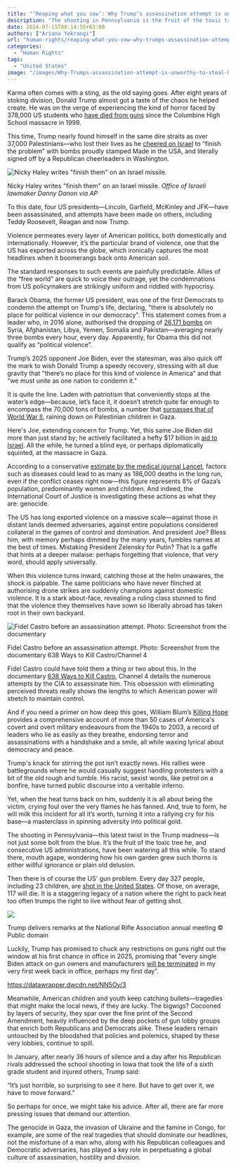 ```yaml
---
title: "‘Reaping what you sow’: Why Trump’s assassination attempt is unworthy to steal headlines"
description: "The shooting in Pennsylvania is the fruit of the toxic tree Trump, and consecutive US administrations, have cultivated. It's time our headlines focus on what actually matters."
date: 2024-07-15T00:14:55+03:00
authors: ["Ariana Yekrangi"]
url: "human-rights/reaping-what-you-sow-why-trumps-assassination-attempt-is-unworthy-to-steal-headlines"
categories:
  - "Human Rights"
tags:
  - "United States"
image: "/images/Why-Trumps-assassination-attempt-is-unworthy-to-steal-headlines.jpg"
---
```

Karma often comes with a sting, as the old saying goes. After eight years of stoking division, Donald Trump almost got a taste of the chaos he helped create. He was on the verge of experiencing the kind of horror faced by 378,000 US students who [have died from guns](https://www.washingtonpost.com/education/interactive/school-shootings-database/) since the Columbine High School massacre in 1999.

This time, Trump nearly found himself in the same dire straits as over 37,000 Palestinians—who lost their lives as he [cheered on Israel](https://www.nbcnews.com/politics/donald-trump/trump-israel-gaza-finish-problem-rcna141905#) to “finish the problem” with bombs proudly stamped Made in the USA, and literally signed off by a Republican cheerleaders in Washington.

![Nicky Haley writes "finish them" on an Israel missile.](/images/Nicky-Haley-writes-22finish-them22-on-an-Isreal-missle.-gaza-genocide-1024x987.jpg)

Nicky Haley writes "finish them" on an Israel missile. _Office of Israeli lawmaker Danny Danon via AP_

To this date, four US presidents—Lincoln, Garfield, McKinley and JFK—have been assassinated, and attempts have been made on others, including Teddy Roosevelt, Reagan and now Trump.

Violence permeates every layer of American politics, both domestically and internationally. However, it’s the particular brand of violence, one that the US has exported across the globe, which ironically captures the most headlines when it boomerangs back onto American soil.

The standard responses to such events are painfully predictable. Allies of the “free world” are quick to voice their outrage, yet the condemnations from US policymakers are strikingly uniform and riddled with hypocrisy.

Barack Obama, the former US president, was one of the first Democrats to condemn the attempt on Trump's life, declaring, "there is absolutely no place for political violence in our democracy". This statement comes from a leader who, in 2016 alone, authorised the dropping of [26,171 bombs](https://www.theguardian.com/commentisfree/2017/jan/09/america-dropped-26171-bombs-2016-obama-legacy) on Syria, Afghanistan, Libya, Yemen, Somalia and Pakistan—averaging nearly three bombs every hour, every day. Apparently, for Obama this did not qualify as “political violence”.

Trump’s 2025 opponent Joe Biden, ever the statesman, was also quick off the mark to wish Donald Trump a speedy recovery, stressing with all due gravity that "there’s no place for this kind of violence in America” and that “we must unite as one nation to condemn it."

It is quite the line. Laden with patriotism that conveniently stops at the water’s edge—because, let’s face it, it doesn’t stretch quite far enough to encompass the 70,000 tons of bombs, a number that [surpasses that of World War II](https://www.aa.com.tr/en/middle-east/amount-of-israeli-bombs-dropped-on-gaza-surpasses-that-of-world-war-ii/3239665#:~:text=Israel%20has%20dropped%20more%20thancombined%20during%20World%20War%20II.), raining down on Palestinian children in Gaza.

Here's Joe, extending concern for Trump. Yet, this same Joe Biden did more than just stand by; he actively facilitated a hefty $17 billion in [aid to Israel](https://www.timesofisrael.com/biden-signs-95-billion-war-aid-measure-with-relief-for-ukraine-israel-and-taiwan/). All the while, he turned a blind eye, or perhaps diplomatically squinted, at the massacre in Gaza.

According to a conservative [estimate by the medical journal Lancet](<https://www.thelancet.com/journals/lancet/article/PIIS0140-6736(24)01169-3/fulltext>), factors such as diseases could lead to as many as 186,000 deaths in the long run, even if the conflict ceases right now—this figure represents 8% of Gaza’s population, predominantly women and children. And indeed, the International Court of Justice is investigating these actions as what they are: genocide.

The US has long exported violence on a massive scale—against those in distant lands deemed adversaries, against entire populations considered collateral in the games of control and domination. And president Joe? Bless him, with memory perhaps dimmed by the many years, fumbles names at the best of times. Mistaking President Zelensky for Putin? That is a gaffe that hints at a deeper malaise: perhaps forgetting that violence, that very word, should apply universally.

When this violence turns inward, catching those at the helm unawares, the shock is palpable. The same politicians who have never flinched at authorising drone strikes are suddenly champions against domestic violence. It is a stark about-face, revealing a ruling class stunned to find that the violence they themselves have sown so liberally abroad has taken root in their own backyard.

![Fidel Castro before an assassination attempt. Photo: Screenshot from the documentary](/images/Channel-4-Fidel-Castro-1024x640.jpg)

Fidel Castro before an assassination attempt. Photo: Screenshot from the documentary 638 Ways to Kill Castro/Channel 4

Fidel Castro could have told them a thing or two about this. In the documentary [638 Ways to Kill Castro](https://www.theguardian.com/world/2006/aug/03/cuba.duncancampbell2), Channel 4 details the numerous attempts by the CIA to assassinate him. This obsession with eliminating perceived threats really shows the lengths to which American power will stretch to maintain control.

And if you need a primer on how deep this goes, William Blum’s [Killing Hope](https://www.cia.gov/library/abbottabad-compound/13/130AEF1531746AAD6AC03EF59F91E1A1_Killing_Hope_Blum_William.pdf) provides a comprehensive account of more than 50 cases of America's covert and overt military endeavours from the 1940s to 2003, a record of leaders who lie as easily as they breathe, endorsing terror and assassinations with a handshake and a smile, all while waxing lyrical about democracy and peace.

Trump's knack for stirring the pot isn’t exactly news. His rallies were battlegrounds where he would casually suggest handling protesters with a bit of the old rough and tumble. His racist, sexist words, like petrol on a bonfire, have turned public discourse into a veritable inferno.

Yet, when the heat turns back on him, suddenly it is all about being the victim, crying foul over the very flames he has fanned. And, true to form, he will milk this incident for all it’s worth, turning it into a rallying cry for his base—a masterclass in spinning adversity into political gold.

The shooting in Pennsylvania—this latest twist in the Trump madness—is not just some bolt from the blue. It’s the fruit of the toxic tree he, and consecutive US administrations, have been watering all this while. To stand there, mouth agape, wondering how his own garden grew such thorns is either willful ignorance or plain old delusion.

Then there is of course the US' gun problem. Every day 327 people, including 23 children, are [shot in the United States](https://www.bradyunited.org/resources/statistics). Of those, on average, 117 will die. It is a staggering legacy of a nation where the right to pack heat too often trumps the right to live without fear of getting shot.

![](/images/trump-at-National-Rifle-Association-1024x768.jpg)

Trump delivers remarks at the National Rifle Association annual meeting © Public domain

Luckily, Trump has promised to chuck any restrictions on guns right out the window at his first chance in office in 2025, promising that "every single Biden attack on gun owners and manufacturers [will be terminated](https://www.politico.com/news/2024/02/09/trump-promises-nra-that-if-elected-no-one-will-lay-a-finger-on-your-firearms-00140818) in my very first week back in office, perhaps my first day”.

https://datawrapper.dwcdn.net/NN5Oy/3

Meanwhile, American children and youth keep catching bullets—tragedies that might make the local news, if they are lucky. The bigwigs? Cocooned by layers of security, they spar over the fine print of the Second Amendment, heavily influenced by the deep pockets of gun lobby groups that enrich both Republicans and Democrats alike. These leaders remain untouched by the bloodshed that policies and polemics, shaped by these very lobbies, continue to spill.

In January, after nearly 36 hours of silence and a day after his Republican rivals addressed the school shooting in Iowa that took the life of a sixth grade student and injured others, Trump said:

“It’s just horrible, so surprising to see it here. But have to get over it, we have to move forward.”

So perhaps for once, we might take his advice. After all, there are far more pressing issues that demand our attention.

The genocide in Gaza, the invasion of Ukraine and the famine in Congo, for example, are some of the real tragedies that should dominate our headlines, not the misfortune of a man who, along with his Republican colleagues and Democratic adversaries, has played a key role in perpetuating a global culture of assassination, hostility and division.
